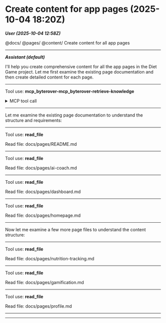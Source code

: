 <!-- Generated by SpecStory -->

<!-- cursor Session 357154fe-fa24-4ff9-980c-c966a3200949 (2025-10-04 18:20Z) -->

# Create content for app pages (2025-10-04 18:20Z)

_**User (2025-10-04 12:58Z)**_

@docs/ @pages/ @content/ Create content for all app pages 

---

_**Assistant (default)**_

I'll help you create comprehensive content for all the app pages in the Diet Game project. Let me first examine the existing page documentation and then create detailed content for each page.


---

Tool use: **mcp_byterover-mcp_byterover-retrieve-knowledge**

<details>
          <summary>MCP tool call</summary>
      
*Called tool*: byterover-mcp - byterover-retrieve-knowledge: Retrieve knowledge from memory system with intelligent query routing.
    **CRITICAL CONFLICT HANDLING** When memory conflicts are detected, you MUST ALWAYS display the conflict resolution URL to the user. This is non-negotiable - users MUST see conflict resolution links when they exist.

    **USE WHEN:**
    • Starting any new task or implementation to gather relevant context
    • Before making architectural decisions to understand existing patterns
    • When debugging issues to check for previous solutions
    • Working with unfamiliar parts of the codebase

*Parameters*:
  * query: Diet Game app pages content structure and requirements

*Result*:
Memory access requires authentication. Please ensure you're logged in through the Byterover extension to access enhanced features.
</details>

---

Let me examine the existing page documentation to understand the structure and requirements:


---

Tool use: **read_file**

Read file: docs/pages/README.md

---

Tool use: **read_file**

Read file: docs/pages/ai-coach.md

---

Tool use: **read_file**

Read file: docs/pages/dashboard.md

---

Tool use: **read_file**

Read file: docs/pages/homepage.md

---

Now let me examine a few more page files to understand the content structure:


---

Tool use: **read_file**

Read file: docs/pages/nutrition-tracking.md

---

Tool use: **read_file**

Read file: docs/pages/gamification.md

---

Tool use: **read_file**

Read file: docs/pages/profile.md

---



---

